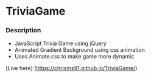 # TriviaGame

### Description

* JavaScript Trivia Game using jQuery
* Animated Gradient Background using css animation
* Uses Animate.css to make game more dynamic

[Live here] (https://chrisms91.github.io/TriviaGame/)
